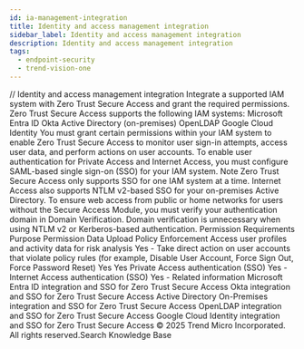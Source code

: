 ```yaml
---
id: ia-management-integration
title: Identity and access management integration
sidebar_label: Identity and access management integration
description: Identity and access management integration
tags:
  - endpoint-security
  - trend-vision-one
---
```


/*<![CDATA[*/ $('#title').html($('meta[name=map-description]').attr('content')); /*]]>*/ Identity and access management integration Integrate a supported IAM system with Zero Trust Secure Access and grant the required permissions. Zero Trust Secure Access supports the following IAM systems: Microsoft Entra ID Okta Active Directory (on-premises) OpenLDAP Google Cloud Identity You must grant certain permissions within your IAM system to enable Zero Trust Secure Access to monitor user sign-in attempts, access user data, and perform actions on user accounts. To enable user authentication for Private Access and Internet Access, you must configure SAML-based single sign-on (SSO) for your IAM system. Note Zero Trust Secure Access only supports SSO for one IAM system at a time. Internet Access also supports NTLM v2-based SSO for your on-premises Active Directory. To ensure web access from public or home networks for users without the Secure Access Module, you must verify your authentication domain in Domain Verification. Domain verification is unnecessary when using NTLM v2 or Kerberos-based authentication. Permission Requirements Purpose Permission Data Upload Policy Enforcement Access user profiles and activity data for risk analysis Yes - Take direct action on user accounts that violate policy rules (for example, Disable User Account, Force Sign Out, Force Password Reset) Yes Yes Private Access authentication (SSO) Yes - Internet Access authentication (SSO) Yes - Related information Microsoft Entra ID integration and SSO for Zero Trust Secure Access Okta integration and SSO for Zero Trust Secure Access Active Directory On-Premises integration and SSO for Zero Trust Secure Access OpenLDAP integration and SSO for Zero Trust Secure Access Google Cloud Identity integration and SSO for Zero Trust Secure Access © 2025 Trend Micro Incorporated. All rights reserved.Search Knowledge Base